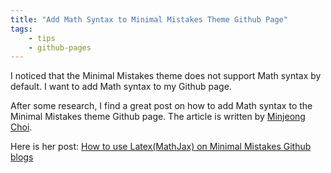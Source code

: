 ```yaml
---
title: "Add Math Syntax to Minimal Mistakes Theme Github Page"
tags:
    - tips
    - github-pages
---
```


I noticed that the Minimal Mistakes theme does not support Math syntax by default. I want to add Math syntax to my Github page. 

After some research, I find a great post on how to add Math syntax to the Minimal Mistakes theme Github page. The article is written by [Minjeong Choi](https://choimon.github.io/about/). 

Here is her post: [How to use Latex(MathJax) on Minimal Mistakes Github blogs](https://choimon.github.io/blog/mathjax-for-minimalmistakes-githubpage/#1-set-the-markdown-engine)

